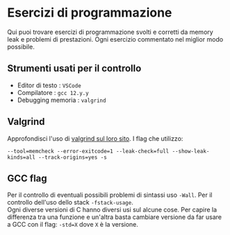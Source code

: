 # Esercizi di programmazione
Qui puoi trovare esercizi di programmazione svolti e corretti da memory leak e problemi di prestazioni. Ogni esercizio commentato nel miglior modo possibile.

Strumenti usati per il controllo
---

- Editor di testo : `VSCode`
- Compilatore : `gcc 12.y.y`
- Debugging memoria : `valgrind` 

Valgrind
---
Approfondisci l'uso di [valgrind sul loro sito](https://valgrind.org/). 
I flag che utilizzo:

    --tool=memcheck --error-exitcode=1 --leak-check=full --show-leak-kinds=all --track-origins=yes -s

GCC flag
---
Per il controllo di eventuali possibili problemi di sintassi uso `-Wall`. Per il controllo dell'uso dello stack `-fstack-usage`. <br>
Ogni diverse versioni di C hanno diversi usi sul alcune cose. Per capire la differenza tra una funzione e un'altra basta cambiare versione da far usare a GCC con il flag: `-std=X` dove `X` è la versione.
